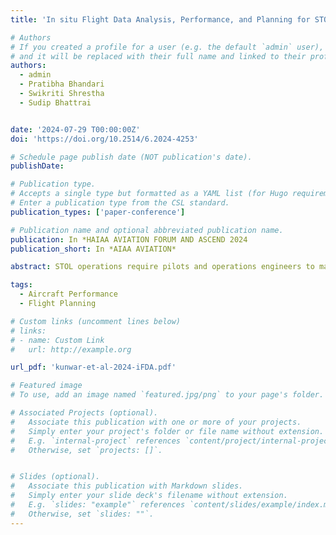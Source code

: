 ```yaml
---
title: 'In situ Flight Data Analysis, Performance, and Planning for STOL Operations'

# Authors
# If you created a profile for a user (e.g. the default `admin` user), write the username (folder name) here
# and it will be replaced with their full name and linked to their profile.
authors:
  - admin
  - Pratibha Bhandari
  - Swikriti Shrestha
  - Sudip Bhattrai


date: '2024-07-29 T00:00:00Z'
doi: 'https://doi.org/10.2514/6.2024-4253'

# Schedule page publish date (NOT publication's date).
publishDate:

# Publication type.
# Accepts a single type but formatted as a YAML list (for Hugo requirements).
# Enter a publication type from the CSL standard.
publication_types: ['paper-conference']

# Publication name and optional abbreviated publication name.
publication: In *HAIAA AVIATION FORUM AND ASCEND 2024
publication_short: In *AIAA AVIATION*

abstract: STOL operations require pilots and operations engineers to make routine flight performance calculations, which can be inefficient due to the aircraft performance limitation, and geographical and regulatory factors. Instead of relying on manual computations through manufacturer-specific charts, a quick computational tool that can digitally simulate and model this manual process for ease in performance calculation, route planning and in-flight planning, and decision-making, can offer significant advantages. In this study, a toolbox capable of estimating performance data for all phases of flight was developed utilizing analytical and numerical techniques. The toolbox provides decision aids displayed after cross-validation against the constraints imposed by the airport, aircraft configuration, geographical terrain, and regulations. Initially, a generic mathematical model was formulated for turboprop aircraft. The model was then validated for DHC-6 series 300 aircraft against the performance charts included in the aircraft flight manual of the DHC-6, series 300 aircraft, for normal and emergency, take-off, and landing phases. The deviations in the calculated performance metrics were found to be within 3%. Flight performance parameters for climb, cruise, and descent phases were validated against the data from the flight scenarios simulated in XPlane and the manufacturer’s supplementary charts. In order to provide decision support during flight, the current toolbox also enables in-situ flight data analysis. The toolbox is also capable of providing decision aid in real-time and complex VFR flying scenarios. This study presents the capabilities offered by such a toolbox and discusses the methods by which the complexities of flying in geographically challenged environments can be mitigated by using in situ flight data analysis and mission planning.

tags:
  - Aircraft Performance
  - Flight Planning

# Custom links (uncomment lines below)
# links:
# - name: Custom Link
#   url: http://example.org

url_pdf: 'kunwar-et-al-2024-iFDA.pdf'

# Featured image
# To use, add an image named `featured.jpg/png` to your page's folder.

# Associated Projects (optional).
#   Associate this publication with one or more of your projects.
#   Simply enter your project's folder or file name without extension.
#   E.g. `internal-project` references `content/project/internal-project/index.md`.
#   Otherwise, set `projects: []`.


# Slides (optional).
#   Associate this publication with Markdown slides.
#   Simply enter your slide deck's filename without extension.
#   E.g. `slides: "example"` references `content/slides/example/index.md`.
#   Otherwise, set `slides: ""`.
---
```


